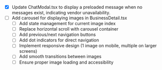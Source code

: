 - [x] Update ChatModal.tsx to display a preloaded message when no messages exist, indicating vendor unavailability.
- [ ] Add carousel for displaying images in BusinessDetail.tsx
  - [ ] Add state management for current image index
  - [ ] Replace horizontal scroll with carousel container
  - [ ] Add previous/next navigation buttons
  - [ ] Add dot indicators for direct navigation
  - [ ] Implement responsive design (1 image on mobile, multiple on larger screens)
  - [ ] Add smooth transitions between images
  - [ ] Ensure proper image loading and accessibility
